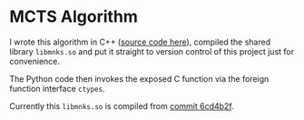 # MCTS Algorithm

I wrote this algorithm in C++
([source code here](https://github.com/laam-egg/mnk)),
compiled the shared library `libmnks.so`
and put it straight to version control
of this project just for convenience.

The Python code then invokes
the exposed C function via the
foreign function interface `ctypes`.

Currently this `libmnks.so` is compiled
from [commit 6cd4b2f](https://github.com/laam-egg/mnk/commit/6cd4b2f86089dd6b25002284887f4c518a7a50e4).
